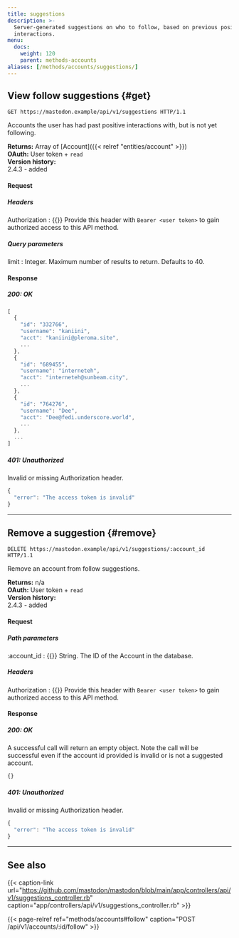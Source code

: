 ```yaml
---
title: suggestions
description: >-
  Server-generated suggestions on who to follow, based on previous positive
  interactions.
menu:
  docs:
    weight: 120
    parent: methods-accounts
aliases: [/methods/accounts/suggestions/]
---
```


## View follow suggestions {#get}

```http
GET https://mastodon.example/api/v1/suggestions HTTP/1.1
```

Accounts the user has had past positive interactions with, but is not yet following.

**Returns:** Array of [Account]({{< relref "entities/account" >}})\
**OAuth:** User token + `read`\
**Version history:**\
2.4.3 - added

#### Request
##### Headers

Authorization
: {{<required>}} Provide this header with `Bearer <user token>` to gain authorized access to this API method.

##### Query parameters

limit
: Integer. Maximum number of results to return. Defaults to 40.

#### Response
##### 200: OK

```javascript
[
  {
    "id": "332766",
    "username": "kaniini",
    "acct": "kaniini@pleroma.site",
    ...
  },
  {
    "id": "689455",
    "username": "interneteh",
    "acct": "interneteh@sunbeam.city",
    ...
  },
  {
    "id": "764276",
    "username": "Dee",
    "acct": "Dee@fedi.underscore.world",
    ...
  },
  ...
]
```

##### 401: Unauthorized

Invalid or missing Authorization header.

```javascript
{
  "error": "The access token is invalid"
}
```

---

## Remove a suggestion {#remove}

```http
DELETE https://mastodon.example/api/v1/suggestions/:account_id HTTP/1.1
```

Remove an account from follow suggestions.

**Returns:** n/a\
**OAuth:** User token + `read`\
**Version history:**\
2.4.3 - added

#### Request

##### Path parameters

:account_id
: {{<required>}} String. The ID of the Account in the database.

##### Headers

Authorization
: {{<required>}} Provide this header with `Bearer <user token>` to gain authorized access to this API method.

#### Response
##### 200: OK

A successful call will return an empty object. Note the call will be successful even if the account id provided is invalid or is not a suggested account.

```javascript
{}
```

##### 401: Unauthorized

Invalid or missing Authorization header.

```javascript
{
  "error": "The access token is invalid"
}
```

---

## See also

{{< caption-link url="https://github.com/mastodon/mastodon/blob/main/app/controllers/api/v1/suggestions_controller.rb" caption="app/controllers/api/v1/suggestions_controller.rb" >}}

{{< page-relref ref="methods/accounts#follow" caption="POST /api/v1/accounts/:id/follow" >}}